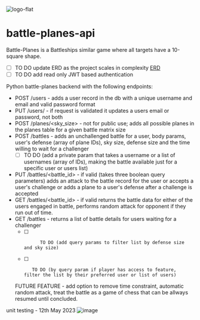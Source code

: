 ![logo-flat](https://github.com/vvalentinv/battle-planes-api/assets/55762636/0702ca91-f6dd-4d19-8961-86312ed63878)


# battle-planes-api
Battle-Planes is a Battleships similar game where all targets have a 10-square shape. 

- [ ] TO DO update ERD as the project scales in complexity
[ERD](/utilities/battle-planes-api.pdf)
- [ ] TO DO add read only JWT based authentication

Python battle-planes backend with the following endpoints:
- POST /users - adds a user record in the db with a unique username and email and valid password format
- PUT /users/<username> - if request is validated it updates a users email or password, not both 
- POST /planes/<sky_size> - not for public use; adds all possible planes in the planes table for a given battle matrix size
- POST /battles - adds an unchallenged battle for a user, body params, user's defense (array of plane IDs), sky size, defense size and the time willing to wait for a challenger
  - [ ] TO DO (add a private param that takes a username or a list of usernames (array of IDs), making the battle available just for a specific user or users list)
- PUT /battles/<battle_id> - if valid (takes three boolean query parameters) adds an attack to the battle record for the user or accepts a user's challenge or adds a plane to a user's defense after a challenge is accepted
- GET /battles/<battle_id> - if valid returns the battle data for either of the users engaged in battle, performs random attack for opponent if they run out of time.
- GET /battles - returns a list of battle details for users waiting for a challenger
  - [ ]           TO DO (add query params to filter list by defense size and sky size)
  - [ ]        TO DO (by query param if player has access to feature, filter the list by their preferred user or list of users)
 
  FUTURE FEATURE - add option to remove time constraint, automatic random attack, treat the battle as a game of chess that can be allways resumed until concluded. 

 unit testing - 12th May 2023
![image](https://github.com/vvalentinv/battle-planes-api/assets/55762636/8745b429-3d66-4a9b-b108-292b557c98a0)
